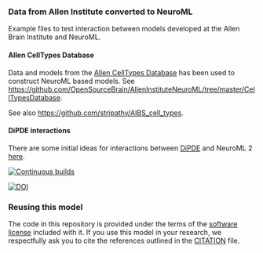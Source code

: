 ### Data from Allen Institute converted to NeuroML

Example files to test interaction between models developed at the Allen Brain Institute and NeuroML.

#### Allen CellTypes Database

Data and models from the [Allen CellTypes Database](http://celltypes.brain-map.org/) has been used to
construct NeuroML based models. See https://github.com/OpenSourceBrain/AllenInstituteNeuroML/tree/master/CellTypesDatabase.

See also https://github.com/stripathy/AIBS_cell_types.


#### DiPDE interactions

There are some initial ideas for interactions between [DiPDE](http://alleninstitute.github.io/dipde/) and
NeuroML 2 [here](https://github.com/OpenSourceBrain/AllenInstituteNeuroML/tree/master/DiPDE).

[![Continuous builds](https://github.com/OpenSourceBrain/AllenInstituteNeuroML/actions/workflows/ci.yml/badge.svg)](https://github.com/OpenSourceBrain/AllenInstituteNeuroML/actions/workflows/ci.yml)

[![DOI](https://www.zenodo.org/badge/23345839.svg)](https://www.zenodo.org/badge/latestdoi/23345839)


### Reusing this model

The code in this repository is provided under the terms of the [software license](LICENSE) included with it. If you use this model in your research, we respectfully ask you to cite the references outlined in the [CITATION](CITATION.md) file.
